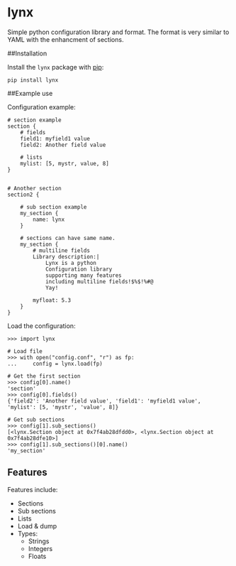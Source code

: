 lynx
====

Simple python configuration library and format. The format is very similar to YAML with the enhancment of sections.

##Installation

Install the ``lynx`` package with [pip](<https://pypi.python.org/pypi/lynx>):

    pip install lynx





##Example use

Configuration example:
```
# section example
section {
	# fields
	field1: myfield1 value
	field2: Another field value
	
	# lists
	mylist: [5, mystr, value, 8]
}


# Another section
section2 {
	
	# sub section example
	my_section {
		name: lynx
	}

	# sections can have same name.	
	my_section {
	    # multiline fields
		Library description:|
		    Lynx is a python
		    Configuration library
		    supporting many features
		    including multiline fields!$%$!%#@
		    Yay!

		myfloat: 5.3
	}
}

```

Load the configuration:
```
>>> import lynx

# Load file
>>> with open("config.conf", "r") as fp:
...     config = lynx.load(fp)

# Get the first section
>>> config[0].name()
'section'
>>> config[0].fields()
{'field2': 'Another field value', 'field1': 'myfield1 value', 'mylist': [5, 'mystr', 'value', 8]}

# Get sub sections
>>> config[1].sub_sections()
[<lynx.Section object at 0x7f4ab28dfdd0>, <lynx.Section object at 0x7f4ab28dfe10>]
>>> config[1].sub_sections()[0].name()
'my_section'
```



## Features

Features include:
* Sections
* Sub sections
* Lists
* Load & dump
* Types:
    * Strings
    * Integers
    * Floats
